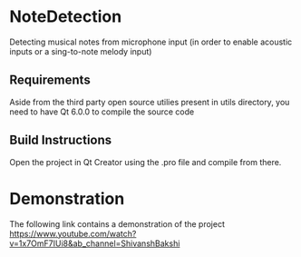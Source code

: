 # NoteDetection
Detecting musical notes from microphone input (in order to enable acoustic inputs or a sing-to-note melody input)

## Requirements
Aside from the third party open source utilies present in utils directory, you need to have Qt 6.0.0 to compile the source code

## Build Instructions
Open the project in Qt Creator using the .pro file and compile from there.

# Demonstration  
The following link contains a demonstration of the project  
https://www.youtube.com/watch?v=1x7OmF7IUi8&ab_channel=ShivanshBakshi
